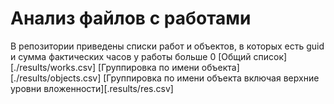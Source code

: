 # Анализ файлов с работами

В репозитории приведены списки работ и объектов, в которых есть guid и сумма фактических часов у работы больше 0
[Общий список][./results/works.csv]
[Группировка по имени объекта][./results/objects.csv]
[Группировка по имени объекта включая верхние уровни вложенности][.results/res.csv]